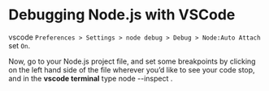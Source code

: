 # Debugging Node.js with VSCode

vscode `Preferences > Settings > node debug > Debug > Node:Auto Attach` set `On`.

Now, go to your Node.js project file, and set some breakpoints by clicking on the left hand side of the file wherever you’d like to see your code stop, and in the **vscode terminal** type node --inspect <FILE NAME>.

